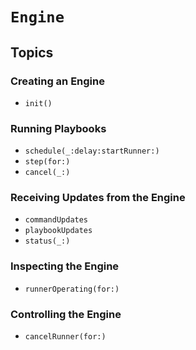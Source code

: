 # ``Engine``

## Topics

### Creating an Engine

- ``init()``

### Running Playbooks

- ``schedule(_:delay:startRunner:)``
- ``step(for:)``
- ``cancel(_:)``

### Receiving Updates from the Engine

- ``commandUpdates``
- ``playbookUpdates``
- ``status(_:)``

### Inspecting the Engine

- ``runnerOperating(for:)``

### Controlling the Engine

- ``cancelRunner(for:)``
